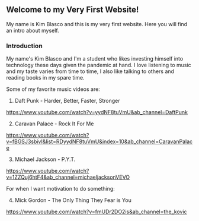 ## Welcome to my Very First Website!

My name is Kim Blasco and this is my very first website. Here you will find an intro about myself.

### Introduction

My name's Kim Blasco and I'm a student who likes investing himself into technology these days given the pandemic at hand.
I love listening to music and my taste varies from time to time, I also like talking to others and reading books in my spare time.



Some of my favorite music videos are:
1. Daft Punk - Harder, Better, Faster, Stronger

https://www.youtube.com/watch?v=yydNF8tuVmU&ab_channel=DaftPunk


2. Caravan Palace - Rock It For Me

https://www.youtube.com/watch?v=fBGSJ3sbivI&list=RDyydNF8tuVmU&index=10&ab_channel=CaravanPalace


3. Michael Jackson - P.Y.T.

https://www.youtube.com/watch?v=1ZZQuj6htF4&ab_channel=michaeljacksonVEVO

  For when I want motivation to do something:

4. Mick Gordon - The Only Thing They Fear is You

https://www.youtube.com/watch?v=fmUDr2DO2is&ab_channel=the_kovic
